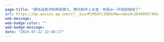 ```yaml
---
page-title: "硬核品类冲到畅销第九，腾讯制作人复盘：老板从一开始就梭哈了"
url: https://mp.weixin.qq.com/s?__biz=MjM5OTc2ODUxMw==&mid=2649895746&idx=1&sn=8601f3584241279e7e26e0aee5bce440&chksm=bf30ebec884762fa27a41415d04c55addbdab7f5d48c4bf7ce5698f42eb57df867f3289a8631&scene=21#wechat_redirect
web-message:
web-badge-color: ""
web-badge-message:
date: "2024-07-22 22:48:17"
---
```

